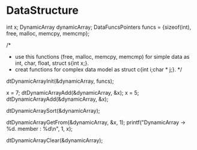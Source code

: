 # DataStructure

int x;
DynamicArray dynamicArray;
DataFuncsPointers funcs = {sizeof(int), free, malloc, memcpy, memcmp};

/* 
 * use this functions (free, malloc, memcpy, memcmp) for simple data as int, char, float, struct s{int x;}.
 * creat functions for complex data model as struct c{int i;char * j;}.
 */

dtDynamicArrayInit(&dynamicArray, funcs);

x = 7;
dtDynamicArrayAdd(&dynamicArray, &x);
x = 5;
dtDynamicArrayAdd(&dynamicArray, &x);

dtDynamicArraySort(&dynamicArray);

dtDynamicArrayGetFrom(&dynamicArray, &x, 1);
printf("DynamicArray -> %d. member :  %d\n", 1, x);

dtDynamicArrayClear(&dynamicArray);
